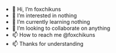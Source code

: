 - 👋 Hi, I’m foxchikuns
- 👀 I’m interested in nothing
- 🌱 I’m currently learning nothing
- 💞️ I’m looking to collaborate on anything
- 📫 How to reach me @foxchikuns
- 📫 Thanks for understanding

<!---
foxchikuns/foxchikuns is a ✨ special ✨ repository because its `README.md` (this file) appears on your GitHub profile.
You can click the Preview link to take a look at your changes.
--->
